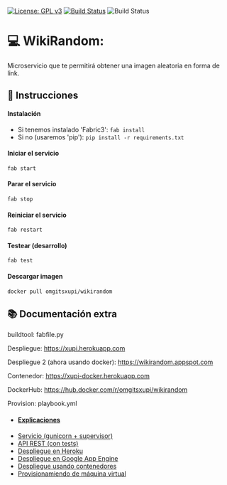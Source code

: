 [![License: GPL v3](https://img.shields.io/badge/License-GPLv3-blue.svg)](https://www.gnu.org/licenses/gpl-3.0) [![Build Status](https://travis-ci.com/OMGitsXupi/WikiRandom.svg?branch=master)](https://travis-ci.com/OMGitsXupi/WikiRandom) ![Build Status](https://github.com/omgitsxupi/WikiRandom/workflows/WikiRandom/badge.svg)
# :computer: WikiRandom:
Microservicio que te permitirá obtener una imagen aleatoria en forma de link.

## :page_with_curl: Instrucciones
#### Instalación
- Si tenemos instalado 'Fabric3': `fab install`
- Si no (usaremos 'pip'): `pip install -r requirements.txt`
#### Iniciar el servicio
`fab start`
#### Parar el servicio
`fab stop`
#### Reiniciar el servicio
`fab restart`
#### Testear (desarrollo)
`fab test`
#### Descargar imagen
`docker pull omgitsxupi/wikirandom`

## :books: Documentación extra
buildtool: fabfile.py

Despliegue: https://xupi.herokuapp.com

Despliegue 2 (ahora usando docker): https://wikirandom.appspot.com

Contenedor: https://xupi-docker.herokuapp.com

DockerHub: https://hub.docker.com/r/omgitsxupi/wikirandom

Provision: playbook.yml

- #### [Explicaciones](explicaciones/README.md)
- [Servicio (gunicorn + supervisor)](explicaciones/servicio.md)
- [API REST (con tests)](explicaciones/apirest.md)
- [Despliegue en Heroku](explicaciones/heroku.md)
- [Despliegue en Google App Engine](explicaciones/GoogleAppEngine.md)
- [Despliegue usando contenedores](explicaciones/docker.md)
- [Provisionamiendo de máquina virtual](explicaciones/provisionamiento.md)
